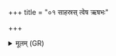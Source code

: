 +++
title = "०१ साहस्रस् त्वेष ऋषभः"

+++
<details><summary>मूलम् (GR)</summary>

साहस्रस् त्वेष ऋषभः पयस्वान्  
विश्वा रूपाणि वक्षणासु बिभ्रत् ।  
भद्रं दात्रे यजमानाय शिक्षन्  
बार्हस्पत्य उस्रियस् तन्तुम् आतान् ॥ +++(Bhatt. ātāṃ)+++
</details>